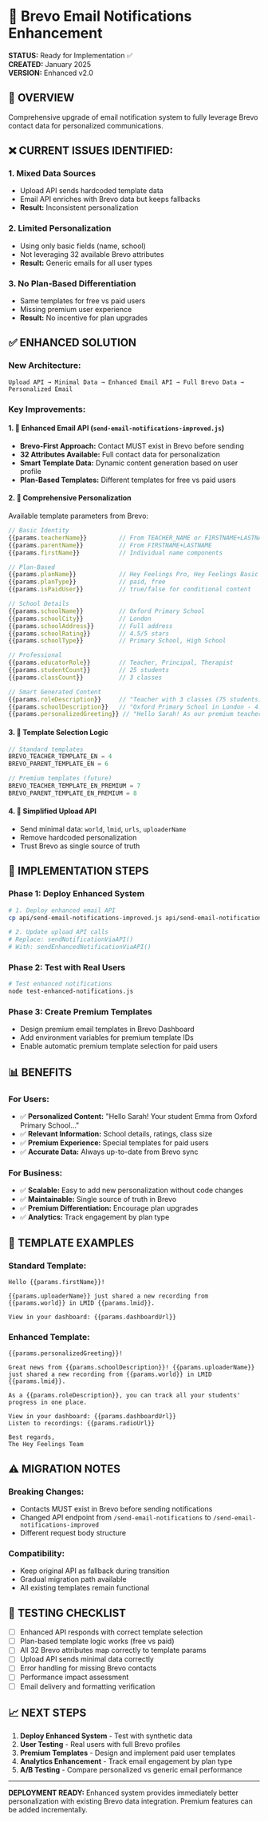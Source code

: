 # 📧 Brevo Email Notifications Enhancement

**STATUS:** Ready for Implementation ✅  
**CREATED:** January 2025  
**VERSION:** Enhanced v2.0

## 🎯 **OVERVIEW**

Comprehensive upgrade of email notification system to fully leverage Brevo contact data for personalized communications.

## ❌ **CURRENT ISSUES IDENTIFIED:**

### 1. **Mixed Data Sources**
- Upload API sends hardcoded template data
- Email API enriches with Brevo data but keeps fallbacks
- **Result:** Inconsistent personalization

### 2. **Limited Personalization**
- Using only basic fields (name, school)
- Not leveraging 32 available Brevo attributes
- **Result:** Generic emails for all user types

### 3. **No Plan-Based Differentiation**
- Same templates for free vs paid users
- Missing premium user experience
- **Result:** No incentive for plan upgrades

## ✅ **ENHANCED SOLUTION**

### **New Architecture:**
```
Upload API → Minimal Data → Enhanced Email API → Full Brevo Data → Personalized Email
```

### **Key Improvements:**

#### 1. **📧 Enhanced Email API** (`send-email-notifications-improved.js`)
- **Brevo-First Approach:** Contact MUST exist in Brevo before sending
- **32 Attributes Available:** Full contact data for personalization
- **Smart Template Data:** Dynamic content generation based on user profile
- **Plan-Based Templates:** Different templates for free vs paid users

#### 2. **🎯 Comprehensive Personalization**
Available template parameters from Brevo:

```javascript
// Basic Identity
{{params.teacherName}}         // From TEACHER_NAME or FIRSTNAME+LASTNAME
{{params.parentName}}          // From FIRSTNAME+LASTNAME
{{params.firstName}}           // Individual name components

// Plan-Based
{{params.planName}}            // Hey Feelings Pro, Hey Feelings Basic
{{params.planType}}            // paid, free
{{params.isPaidUser}}          // true/false for conditional content

// School Details
{{params.schoolName}}          // Oxford Primary School
{{params.schoolCity}}          // London
{{params.schoolAddress}}       // Full address
{{params.schoolRating}}        // 4.5/5 stars
{{params.schoolType}}          // Primary School, High School

// Professional
{{params.educatorRole}}        // Teacher, Principal, Therapist
{{params.studentCount}}        // 25 students
{{params.classCount}}          // 3 classes

// Smart Generated Content
{{params.roleDescription}}     // "Teacher with 3 classes (75 students)"
{{params.schoolDescription}}   // "Oxford Primary School in London - 4.5/5 stars"
{{params.personalizedGreeting}} // "Hello Sarah! As our premium teacher"
```

#### 3. **🎨 Template Selection Logic**
```javascript
// Standard templates
BREVO_TEACHER_TEMPLATE_EN = 4
BREVO_PARENT_TEMPLATE_EN = 6

// Premium templates (future)
BREVO_TEACHER_TEMPLATE_EN_PREMIUM = 7
BREVO_PARENT_TEMPLATE_EN_PREMIUM = 8
```

#### 4. **📱 Simplified Upload API**
- Send minimal data: `world`, `lmid`, `urls`, `uploaderName`
- Remove hardcoded personalization
- Trust Brevo as single source of truth

## 🚀 **IMPLEMENTATION STEPS**

### **Phase 1: Deploy Enhanced System**
```bash
# 1. Deploy enhanced email API
cp api/send-email-notifications-improved.js api/send-email-notifications-enhanced.js

# 2. Update upload API calls
# Replace: sendNotificationViaAPI() 
# With: sendEnhancedNotificationViaAPI()
```

### **Phase 2: Test with Real Users**
```bash
# Test enhanced notifications
node test-enhanced-notifications.js
```

### **Phase 3: Create Premium Templates**
- Design premium email templates in Brevo Dashboard
- Add environment variables for premium template IDs
- Enable automatic premium template selection for paid users

## 📊 **BENEFITS**

### **For Users:**
- ✅ **Personalized Content:** "Hello Sarah! Your student Emma from Oxford Primary School..."
- ✅ **Relevant Information:** School details, ratings, class size
- ✅ **Premium Experience:** Special templates for paid users
- ✅ **Accurate Data:** Always up-to-date from Brevo sync

### **For Business:**
- ✅ **Scalable:** Easy to add new personalization without code changes
- ✅ **Maintainable:** Single source of truth in Brevo
- ✅ **Premium Differentiation:** Encourage plan upgrades
- ✅ **Analytics:** Track engagement by plan type

## 🔧 **TEMPLATE EXAMPLES**

### **Standard Template:**
```
Hello {{params.firstName}}!

{{params.uploaderName}} just shared a new recording from {{params.world}} in LMID {{params.lmid}}.

View in your dashboard: {{params.dashboardUrl}}
```

### **Enhanced Template:**
```
{{params.personalizedGreeting}}!

Great news from {{params.schoolDescription}}! {{params.uploaderName}} just shared a new recording from {{params.world}} in LMID {{params.lmid}}.

As a {{params.roleDescription}}, you can track all your students' progress in one place.

View in your dashboard: {{params.dashboardUrl}}
Listen to recordings: {{params.radioUrl}}

Best regards,
The Hey Feelings Team
```

## ⚠️ **MIGRATION NOTES**

### **Breaking Changes:**
- Contacts MUST exist in Brevo before sending notifications
- Changed API endpoint from `/send-email-notifications` to `/send-email-notifications-improved`
- Different request body structure

### **Compatibility:**
- Keep original API as fallback during transition
- Gradual migration path available
- All existing templates remain functional

## 🧪 **TESTING CHECKLIST**

- [ ] Enhanced API responds with correct template selection
- [ ] Plan-based template logic works (free vs paid)
- [ ] All 32 Brevo attributes map correctly to template params
- [ ] Upload API sends minimal data correctly
- [ ] Error handling for missing Brevo contacts
- [ ] Performance impact assessment
- [ ] Email delivery and formatting verification

## 📈 **NEXT STEPS**

1. **Deploy Enhanced System** - Test with synthetic data
2. **User Testing** - Real users with full Brevo profiles
3. **Premium Templates** - Design and implement paid user templates
4. **Analytics Enhancement** - Track email engagement by plan type
5. **A/B Testing** - Compare personalized vs generic email performance

---

**DEPLOYMENT READY:** Enhanced system provides immediately better personalization with existing Brevo data integration. Premium features can be added incrementally. 